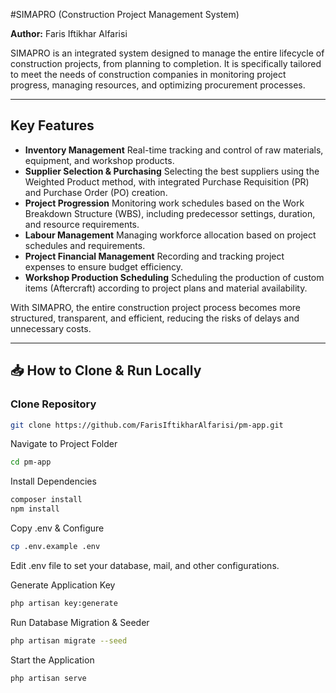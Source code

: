 #SIMAPRO (Construction Project Management System)

**Author:** Faris Iftikhar Alfarisi  

SIMAPRO is an integrated system designed to manage the entire lifecycle of construction projects, from planning to completion. It is specifically tailored to meet the needs of construction companies in monitoring project progress, managing resources, and optimizing procurement processes.

---

## Key Features
- **Inventory Management**
  Real-time tracking and control of raw materials, equipment, and workshop products.
- **Supplier Selection & Purchasing**
  Selecting the best suppliers using the Weighted Product method, with integrated Purchase Requisition (PR) and Purchase Order (PO) creation.
- **Project Progression**
  Monitoring work schedules based on the Work Breakdown Structure (WBS), including predecessor settings, duration, and resource requirements.
- **Labour Management**
  Managing workforce allocation based on project schedules and requirements.
- **Project Financial Management**
  Recording and tracking project expenses to ensure budget efficiency.
- **Workshop Production Scheduling**
  Scheduling the production of custom items (Aftercraft) according to project plans and material availability.

With SIMAPRO, the entire construction project process becomes more structured, transparent, and efficient, reducing the risks of delays and unnecessary costs.

---

## 📥 How to Clone & Run Locally

### Clone Repository
```bash
git clone https://github.com/FarisIftikharAlfarisi/pm-app.git
```

Navigate to Project Folder
```bash
cd pm-app
```
Install Dependencies
```bash
composer install
npm install
```
Copy .env & Configure
```bash
cp .env.example .env
```
Edit .env file to set your database, mail, and other configurations.

Generate Application Key
```bash
php artisan key:generate
```

Run Database Migration & Seeder
```bash
php artisan migrate --seed
```
Start the Application
```bash
php artisan serve
```
